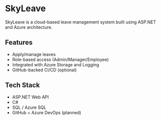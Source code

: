 # SkyLeave

SkyLeave is a cloud-based leave management system built using ASP.NET and Azure architecture.

## Features
- Apply/manage leaves
- Role-based access (Admin/Manager/Employee)
- Integrated with Azure Storage and Logging
- GitHub-backed CI/CD (optional)

## Tech Stack
- ASP.NET Web API
- C#
- SQL / Azure SQL
- GitHub + Azure DevOps (planned)
